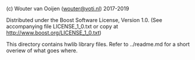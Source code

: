 (c) Wouter van Ooijen (wouter@voti.nl) 2017-2019

Distributed under the Boost Software License, Version 1.0.
(See accompanying file LICENSE_1_0.txt or copy at 
http://www.boost.org/LICENSE_1_0.txt)

This directory contains hwlib library files.
Refer to ../readme.md for a short overiew of what goes where.

      
      
      